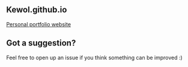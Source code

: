 ## Kewol.github.io

[Personal portfolio website](https://kewol.github.io)

## Got a suggestion?
Feel free to open up an issue if you think something can be improved :)
